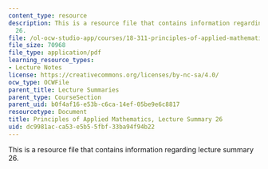```yaml
---
content_type: resource
description: This is a resource file that contains information regarding lecture summary
  26.
file: /ol-ocw-studio-app/courses/18-311-principles-of-applied-mathematics-spring-2014/dc9981acca53e5b55fbf33ba94f94b22_MIT18_311S14_Lecture26.pdf
file_size: 70968
file_type: application/pdf
learning_resource_types:
- Lecture Notes
license: https://creativecommons.org/licenses/by-nc-sa/4.0/
ocw_type: OCWFile
parent_title: Lecture Summaries
parent_type: CourseSection
parent_uid: b0f4af16-e53b-c6ca-14ef-05be9e6c8817
resourcetype: Document
title: Principles of Applied Mathematics, Lecture Summary 26
uid: dc9981ac-ca53-e5b5-5fbf-33ba94f94b22
---
```

This is a resource file that contains information regarding lecture summary 26.